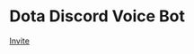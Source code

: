 # Dota Discord Voice Bot

[Invite](https://discordapp.com/oauth2/authorize?client_id=412809033171599390&scope=bot&permissions=690520124992)
